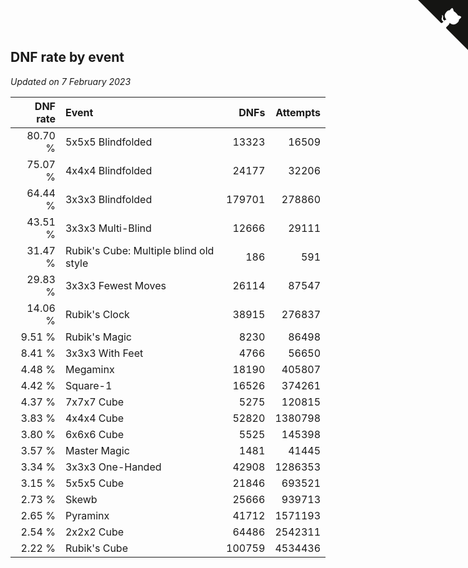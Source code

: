 ## DNF rate by event

*Updated on  7 February 2023*

| DNF rate | Event | DNFs | Attempts |
| ---: | :--- | ---: | ---: |
| 80.70 % | 5x5x5 Blindfolded | 13323 | 16509 |
| 75.07 % | 4x4x4 Blindfolded | 24177 | 32206 |
| 64.44 % | 3x3x3 Blindfolded | 179701 | 278860 |
| 43.51 % | 3x3x3 Multi-Blind | 12666 | 29111 |
| 31.47 % | Rubik's Cube: Multiple blind old style | 186 | 591 |
| 29.83 % | 3x3x3 Fewest Moves | 26114 | 87547 |
| 14.06 % | Rubik's Clock | 38915 | 276837 |
| 9.51 % | Rubik's Magic | 8230 | 86498 |
| 8.41 % | 3x3x3 With Feet | 4766 | 56650 |
| 4.48 % | Megaminx | 18190 | 405807 |
| 4.42 % | Square-1 | 16526 | 374261 |
| 4.37 % | 7x7x7 Cube | 5275 | 120815 |
| 3.83 % | 4x4x4 Cube | 52820 | 1380798 |
| 3.80 % | 6x6x6 Cube | 5525 | 145398 |
| 3.57 % | Master Magic | 1481 | 41445 |
| 3.34 % | 3x3x3 One-Handed | 42908 | 1286353 |
| 3.15 % | 5x5x5 Cube | 21846 | 693521 |
| 2.73 % | Skewb | 25666 | 939713 |
| 2.65 % | Pyraminx | 41712 | 1571193 |
| 2.54 % | 2x2x2 Cube | 64486 | 2542311 |
| 2.22 % | Rubik's Cube | 100759 | 4534436 |


<a href="https://github.com/jonatanklosko/wca_statistics" class="github-corner" aria-label="View source on Github"><svg width="80" height="80" viewBox="0 0 250 250" style="fill:#151513; color:#fff; position: absolute; top: 0; border: 0; right: 0;" aria-hidden="true"><path d="M0,0 L115,115 L130,115 L142,142 L250,250 L250,0 Z"></path><path d="M128.3,109.0 C113.8,99.7 119.0,89.6 119.0,89.6 C122.0,82.7 120.5,78.6 120.5,78.6 C119.2,72.0 123.4,76.3 123.4,76.3 C127.3,80.9 125.5,87.3 125.5,87.3 C122.9,97.6 130.6,101.9 134.4,103.2" fill="currentColor" style="transform-origin: 130px 106px;" class="octo-arm"></path><path d="M115.0,115.0 C114.9,115.1 118.7,116.5 119.8,115.4 L133.7,101.6 C136.9,99.2 139.9,98.4 142.2,98.6 C133.8,88.0 127.5,74.4 143.8,58.0 C148.5,53.4 154.0,51.2 159.7,51.0 C160.3,49.4 163.2,43.6 171.4,40.1 C171.4,40.1 176.1,42.5 178.8,56.2 C183.1,58.6 187.2,61.8 190.9,65.4 C194.5,69.0 197.7,73.2 200.1,77.6 C213.8,80.2 216.3,84.9 216.3,84.9 C212.7,93.1 206.9,96.0 205.4,96.6 C205.1,102.4 203.0,107.8 198.3,112.5 C181.9,128.9 168.3,122.5 157.7,114.1 C157.9,116.9 156.7,120.9 152.7,124.9 L141.0,136.5 C139.8,137.7 141.6,141.9 141.8,141.8 Z" fill="currentColor" class="octo-body"></path></svg></a><style>.github-corner:hover .octo-arm{animation:octocat-wave 560ms ease-in-out}@keyframes octocat-wave{0%,100%{transform:rotate(0)}20%,60%{transform:rotate(-25deg)}40%,80%{transform:rotate(10deg)}}@media (max-width:500px){.github-corner:hover .octo-arm{animation:none}.github-corner .octo-arm{animation:octocat-wave 560ms ease-in-out}}</style>
